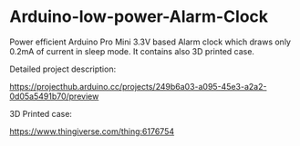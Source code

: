 # Arduino-low-power-Alarm-Clock
Power efficient Arduino Pro Mini 3.3V based Alarm clock which draws only 0.2mA of current in sleep mode. It contains also 3D printed case. 


Detailed project description:

https://projecthub.arduino.cc/projects/249b6a03-a095-45e3-a2a2-0d05a5491b70/preview


3D Printed case:

https://www.thingiverse.com/thing:6176754
